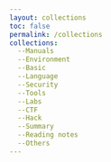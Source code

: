 ```yaml
---
layout: collections
toc: false
permalink: /collections
collections:
  --Manuals
  --Environment
  --Basic
  --Language
  --Security
  --Tools
  --Labs
  --CTF
  --Hack
  --Summary
  --Reading notes
  --Others 
---
```


